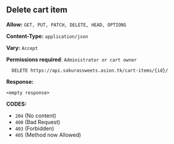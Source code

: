## Delete cart item

**Allow:** `GET, PUT, PATCH, DELETE, HEAD, OPTIONS`

**Content-Type:** `application/json`

**Vary:** `Accept`

**Permissions required**: `Administrator or cart owner`

```
  DELETE https://api.sakurassweets.asion.tk/cart-items/{id}/
```

**Response:**

```
<empty response>
```

**CODES:**

- `204` (No content)
- `400` (Bad Request)
- `403` (Forbidden)
- `405` (Method now Allowed)
